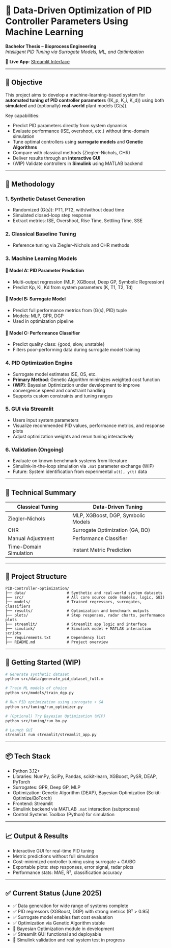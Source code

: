 
# 📡 Data-Driven Optimization of PID Controller Parameters Using Machine Learning

**Bachelor Thesis – Bioprocess Engineering**  
*Intelligent PID Tuning via Surrogate Models, ML, and Optimization*

📎 **Live App**: [Streamlit Interface](https://ml-based-pid-optimizer.streamlit.app/)

---

## 🎯 Objective

This project aims to develop a machine-learning-based system for **automated tuning of PID controller parameters** \((K_p, K_i, K_d)\) using both **simulated** and (optionally) **real-world** plant models \(G(s)\).

Key capabilities:
- Predict PID parameters directly from system dynamics
- Evaluate performance (ISE, overshoot, etc.) without time-domain simulation
- Tune optimal controllers using **surrogate models** and **Genetic Algorithms**
- Compare with classical methods (Ziegler–Nichols, CHR)
- Deliver results through an **interactive GUI**
- (WIP) Validate controllers in **Simulink** using MATLAB backend

---

## 🧭 Methodology

### 1. **Synthetic Dataset Generation**
- Randomized \(G(s)\): PT1, PT2, with/without dead time
- Simulated closed-loop step response
- Extract metrics: ISE, Overshoot, Rise Time, Settling Time, SSE

### 2. **Classical Baseline Tuning**
- Reference tuning via Ziegler–Nichols and CHR methods

### 3. **Machine Learning Models**
#### 🔹 **Model A: PID Parameter Prediction**
- Multi-output regression (MLP, XGBoost, Deep GP, Symbolic Regression)
- Predict Kp, Ki, Kd from system parameters (K, T1, T2, Td)

#### 🔸 **Model B: Surrogate Model**
- Predict full performance metrics from (G(s), PID) tuple
- Models: MLP, GPR, DGP
- Used in optimization pipeline

#### 🔵 **Model C: Performance Classifier**
- Predict quality class: {good, slow, unstable}
- Filters poor-performing data during surrogate model training

### 4. **PID Optimization Engine**
- Surrogate model estimates ISE, OS, etc.
- **Primary Method**: Genetic Algorithm minimizes weighted cost function  
- **(WIP)**: Bayesian Optimization under development to improve convergence speed and constraint handling  
- Supports custom constraints and tuning ranges

### 5. **GUI via Streamlit**
- Users input system parameters
- Visualize recommended PID values, performance metrics, and response plots
- Adjust optimization weights and rerun tuning interactively

### 6. **Validation (Ongoing)**
- Evaluate on known benchmark systems from literature
- Simulink-in-the-loop simulation via `.mat` parameter exchange (WIP)
- Future: System identification from experimental `u(t), y(t)` data

---

## 🔬 Technical Summary

| Classical Tuning        | Data-Driven Tuning                 |
|-------------------------|------------------------------------|
| Ziegler–Nichols         | MLP, XGBoost, DGP, Symbolic Models |
| CHR                     | Surrogate Optimization (GA, BO)    |
| Manual Adjustment       | Performance Classifier             |
| Time-Domain Simulation  | Instant Metric Prediction          |

---

## 📂 Project Structure

```
PID-Controller-optimization/
├── data/                  # Synthetic and real-world system datasets
├── src/                   # All core source code (models, logic, GUI)
├── models/                # Trained regressors, surrogates, classifiers
├── results/               # Optimization and benchmark outputs
├── plots/                 # Step responses, radar charts, performance plots
├── streamlit/             # Streamlit app logic and interface
├── simulink/              # Simulink model + MATLAB interaction scripts
├── requirements.txt       # Dependency list
├── README.md              # Project overview
```

---

## 🚀 Getting Started (WIP)

```bash
# Generate synthetic dataset
python src/data/generate_pid_dataset_full.m

# Train ML models of choice
python src/models/train_dgp.py

# Run PID optimization using surrogate + GA
python src/tuning/run_optimizer.py

# (Optional) Try Bayesian Optimization (WIP)
python src/tuning/run_bo.py

# Launch GUI
streamlit run streamlit/streamlit_app.py
```

---

## 📦 Tech Stack

- Python 3.12+
- Libraries: NumPy, SciPy, Pandas, scikit-learn, XGBoost, PySR, DEAP, PyTorch
- Surrogates: GPR, Deep GP, MLP
- Optimization: Genetic Algorithm (DEAP), Bayesian Optimization (Scikit-Optimize/BoTorch)
- Frontend: Streamlit
- Simulink backend via MATLAB `.mat` interaction (subprocess)
- Control Systems Toolbox (Python) for simulation

---

## 📈 Output & Results

- Interactive GUI for real-time PID tuning
- Metric predictions without full simulation
- Cost-minimized controller tuning using surrogate + GA/BO
- Exportable plots: step responses, error signal, radar plots
- Performance stats: MAE, R², classification accuracy

---

## ✅ Current Status (June 2025)

- ✅ Data generation for wide range of systems complete  
- ✅ PID regressors (XGBoost, DGP) with strong metrics (R² > 0.95)  
- ✅ Surrogate model enables fast cost evaluation  
- ✅ Optimization via Genetic Algorithm stable  
- 🔄 Bayesian Optimization module in development  
- ✅ Streamlit GUI functional and deployable  
- 🔄 Simulink validation and real system test in progress  
